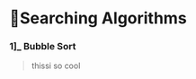 # 🐧Searching Algorithms
### 1]_ Bubble Sort
> thissi so cool
<!-- Selection Sort, Bubble Sort, Insertion Sort, Merge Sort, Heap Sort, QuickSort, Radix Sort, Counting Sort, Bucket Sort, ShellSort, Comb Sort, Pigeonhole Sort, Cycle Sort -->
